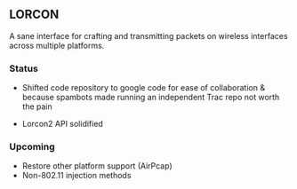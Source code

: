 ## LORCON ##

A sane interface for crafting and transmitting packets on wireless interfaces across multiple platforms.

### Status ###

  * Shifted code repository to google code for ease of collaboration & because spambots made running an independent Trac repo not worth the pain

  * Lorcon2 API solidified

### Upcoming ###

  * Restore other platform support (AirPcap)
  * Non-802.11 injection methods
